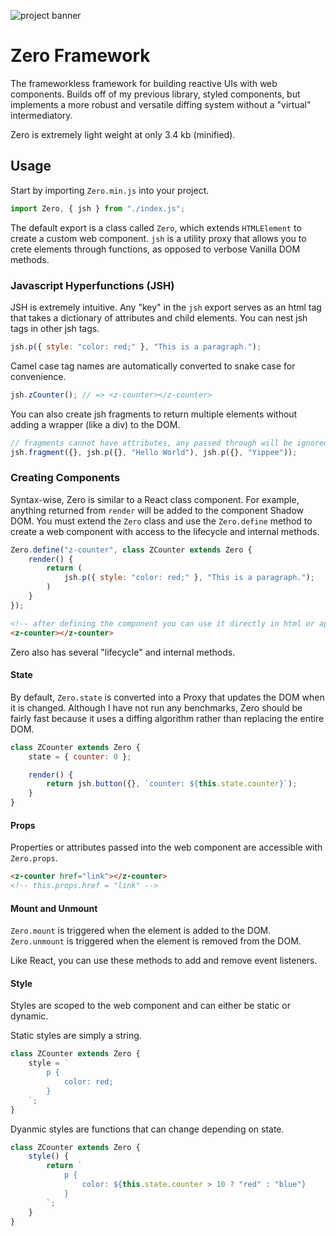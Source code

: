![project banner](https://project-banner.phamn23.repl.co/?title=Zero%20Framwork&description=The%20frameworkless%20framework&stack=js)

# Zero Framework

The frameworkless framework for building reactive UIs with web components. Builds off of my previous library, styled components, but implements a more robust and versatile diffing system without a "virtual" intermediatory.

Zero is extremely light weight at only 3.4 kb (minified).

## Usage

Start by importing `Zero.min.js` into your project.

```js
import Zero, { jsh } from "./index.js";
```

The default export is a class called `Zero`, which extends `HTMLElement` to create a custom web component. `jsh` is a utility proxy that allows you to crete elements through functions, as opposed to verbose Vanilla DOM methods.

### Javascript Hyperfunctions (JSH)

JSH is extremely intuitive. Any "key" in the `jsh` export serves as an html tag that takes a dictionary of attributes and child elements. You can nest jsh tags in other jsh tags.

```js
jsh.p({ style: "color: red;" }, "This is a paragraph.");
```

Camel case tag names are automatically converted to snake case for convenience.

```js
jsh.zCounter(); // => <z-counter></z-counter>
```

You can also create jsh fragments to return multiple elements without adding a wrapper (like a div) to the DOM.

```js
// fragments cannot have attributes, any passed through will be ignored
jsh.fragment({}, jsh.p({}, "Hello World"), jsh.p({}, "Yippee"));
```

### Creating Components

Syntax-wise, Zero is similar to a React class component. For example, anything returned from `render` will be added to the component Shadow DOM. You must extend the `Zero` class and use the `Zero.define` method to create a web component with access to the lifecycle and internal methods.

```js
Zero.define("z-counter", class ZCounter extends Zero {
    render() {
        return (
            jsh.p({ style: "color: red;" }, "This is a paragraph.");
        )
    }
});
```

```html
<!-- after defining the component you can use it directly in html or append it to the document with jsh -->
<z-counter></z-counter>
```

Zero also has several "lifecycle" and internal methods.

#### State

By default, `Zero.state` is converted into a Proxy that updates the DOM when it is changed. Although I have not run any benchmarks, Zero should be fairly fast because it uses a diffing algorithm rather than replacing the entire DOM.

```js
class ZCounter extends Zero {
    state = { counter: 0 };

    render() {
        return jsh.button({}, `counter: ${this.state.counter}`);
    }
}
```

#### Props

Properties or attributes passed into the web component are accessible with `Zero.props`.

```html
<z-counter href="link"></z-counter>
<!-- this.props.href = "link" -->
```

#### Mount and Unmount

`Zero.mount` is triggered when the element is added to the DOM.  
`Zero.unmount` is triggered when the element is removed from the DOM.

Like React, you can use these methods to add and remove event listeners.

#### Style

Styles are scoped to the web component and can either be static or dynamic.

Static styles are simply a string.

```js
class ZCounter extends Zero {
    style = `
        p {
            color: red;
        }
    `;
}
```

Dyanmic styles are functions that can change depending on state.

```js
class ZCounter extends Zero {
    style() {
        return `
            p {
                color: ${this.state.counter > 10 ? "red" : "blue"} 
            }
        `;
    }
}
```
